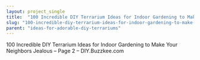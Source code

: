```yaml
---
layout: project_single
title:  "100 Incredible DIY Terrarium Ideas for Indoor Gardening to Make Your Neighbors Jealous – Page 2 – DIY.Buzzkee.com"
slug: "100-incredible-diy-terrarium-ideas-for-indoor-gardening-to-make-your-neighbors-jealous-page-2-diybuzzkee"
parent: "ideas-for-adorable-diy-terrariums"
---
```

100 Incredible DIY Terrarium Ideas for Indoor Gardening to Make Your Neighbors Jealous – Page 2 – DIY.Buzzkee.com